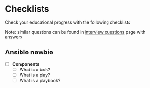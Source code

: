 Checklists
==========

Check your educational progress with the following checklists

Note: similar questions can be found in [interview questions](https://github.com/devinpractice/learn-ansible/tree/master/interview_questions/README.md) page with answers

## Ansible newbie

- [ ] **Components**
  - [ ] What is a task?
  - [ ] What is a play?
  - [ ] What is a playbook?
